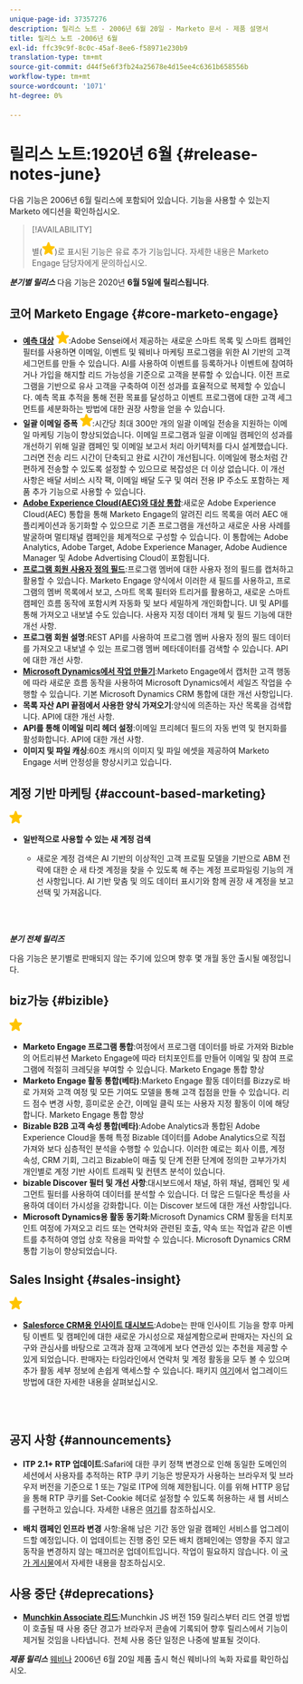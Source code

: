 ```yaml
---
unique-page-id: 37357276
description: 릴리스 노트 - 2006년 6월 20일 - Marketo 문서 - 제품 설명서
title: 릴리스 노트 -2006년 6월
exl-id: ffc39c9f-8c0c-45af-8ee6-f58971e230b9
translation-type: tm+mt
source-git-commit: d44f5e6f3fb24a25678e4d15ee4c6361b658556b
workflow-type: tm+mt
source-wordcount: '1071'
ht-degree: 0%

---
```


# 릴리스 노트:1920년 6월 {#release-notes-june}

다음 기능은 2006년 6월 릴리스에 포함되어 있습니다. 기능을 사용할 수 있는지 Marketo 에디션을 확인하십시오.

>[!AVAILABILITY]
>
>별(![](assets/yellow-star.png))로 표시된 기능은 유료 추가 기능입니다. 자세한 내용은 Marketo Engage 담당자에게 문의하십시오.

**_분기별 릴리스_** 다음 기능은 2020년  **6월 5일에 릴리스됩니다**.

## 코어 Marketo Engage {#core-marketo-engage}

* **[예측 대상](https://experienceleague.adobe.com/docs/marketo/sky/predictive-audiences/getting-started-with-predictive-audiences.html?lang=en#predictive-audiences)** ![(스타)](assets/yellow-star.png):Adobe Sensei에서 제공하는 새로운 스마트 목록 및 스마트 캠페인 필터를 사용하면 이메일, 이벤트 및 웨비나 마케팅 프로그램을 위한 AI 기반의 고객 세그먼트를 만들 수 있습니다. AI를 사용하여 이벤트를 등록하거나 이벤트에 참여하거나 가입을 해지할 리드 가능성을 기준으로 고객을 분류할 수 있습니다. 이전 프로그램을 기반으로 유사 고객을 구축하여 이전 성과를 효율적으로 복제할 수 있습니다. 예측 목표 추적을 통해 전환 목표를 달성하고 이벤트 프로그램에 대한 고객 세그먼트를 세분화하는 방법에 대한 권장 사항을 얻을 수 있습니다.
* **일괄 이메일 증폭** ![(별)](assets/yellow-star.png):시간당 최대 300만 개의 일괄 이메일 전송을 지원하는 이메일 마케팅 기능이 향상되었습니다. 이메일 프로그램과 일괄 이메일 캠페인의 성과를 개선하기 위해 일괄 캠페인 및 이메일 보고서 처리 아키텍처를 다시 설계했습니다. 그러면 전송 리드 시간이 단축되고 완료 시간이 개선됩니다. 이메일에 평소처럼 간편하게 전송할 수 있도록 설정할 수 있으므로 복잡성은 더 이상 없습니다. 이 개선 사항은 배달 서비스 시작 팩, 이메일 배달 도구 및 여러 전용 IP 주소도 포함하는 제품 추가 기능으로 사용할 수 있습니다.
* **[Adobe Experience Cloud(AEC)와 대상 통합](/help/marketo/product-docs/core-marketo-concepts/smart-lists-and-static-lists/static-lists/send-a-list-to-adobe-experience-cloud.md)**:새로운 Adobe Experience Cloud(AEC) 통합을 통해 Marketo Engage의 알려진 리드 목록을 여러 AEC 애플리케이션과 동기화할 수 있으므로 기존 프로그램을 개선하고 새로운 사용 사례를 발굴하며 멀티채널 캠페인을 체계적으로 구성할 수 있습니다. 이 통합에는 Adobe Analytics, Adobe Target, Adobe Experience Manager, Adobe Audience Manager 및 Adobe Advertising Cloud이 포함됩니다.
* **[프로그램 회원 사용자 정의 필드](/help/marketo/product-docs/core-marketo-concepts/programs/working-with-programs/program-member-custom-fields.md)**:프로그램 멤버에 대한 사용자 정의 필드를 캡처하고 활용할 수 있습니다. Marketo Engage 양식에서 이러한 새 필드를 사용하고, 프로그램의 멤버 목록에서 보고, 스마트 목록 필터와 트리거를 활용하고, 새로운 스마트 캠페인 흐름 동작에 포함시켜 자동화 및 보다 세밀하게 개인화합니다. UI 및 API를 통해 가져오고 내보낼 수도 있습니다. 사용자 지정 데이터 개체 및 필드 기능에 대한 개선 사항.
* **프로그램 회원 설명**:REST API를 사용하여 프로그램 멤버 사용자 정의 필드 데이터를 가져오고 내보낼 수 있는 프로그램 멤버 메타데이터를 검색할 수 있습니다. API에 대한 개선 사항.
* **[Microsoft Dynamics에서 작업 만들기](/help/marketo/product-docs/core-marketo-concepts/smart-campaigns/microsoft-dynamics-flow-actions/create-task-in-microsoft.md)**:Marketo Engage에서 캡처한 고객 행동에 따라 새로운 흐름 동작을 사용하여 Microsoft Dynamics에서 세일즈 작업을 수행할 수 있습니다. 기본 Microsoft Dynamics CRM 통합에 대한 개선 사항입니다.
* **목록 자산 API 끝점에서 사용한 양식 가져오기**:양식에 의존하는 자산 목록을 검색합니다. API에 대한 개선 사항.
* **API를 통해 이메일 미리 헤더 설정**:이메일 프리헤더 필드의 자동 번역 및 현지화를 활성화합니다. API에 대한 개선 사항.
* **이미지 및 파일 캐싱**:60초 캐시의 이미지 및 파일 에셋을 제공하여 Marketo Engage 서버 안정성을 향상시키고 있습니다.

## 계정 기반 마케팅 {#account-based-marketing}

![(별)](assets/yellow-star.png)

* **일반적으로 사용할 수 있는 새 계정 검색**

   * 새로운 계정 검색은 AI 기반의 이상적인 고객 프로필 모델을 기반으로 ABM 전략에 대한 순 새 타겟 계정을 찾을 수 있도록 해 주는 계정 프로파일링 기능의 개선 사항입니다. AI 기반 맞춤 및 의도 데이터 표시기와 함께 권장 새 계정을 보고 선택 및 가져옵니다.

<br> 

**_분기 전체 릴리즈_**

다음 기능은 분기별로 판매되지 않는 주기에 있으며 향후 몇 개월 동안 출시될 예정입니다.

## biz가능 {#bizible}

![(별)](assets/yellow-star.png)

* **Marketo Engage 프로그램 통합**:여정에서 프로그램 데이터를 바로 가져와 Bizble의 어트리뷰션 Marketo Engage에 따라 터치포인트를 만들어 이메일 및 참여 프로그램에 적절히 크레딧을 부여할 수 있습니다. Marketo Engage 통합 향상
* **Marketo Engage 활동 통합(베타)**:Marketo Engage 활동 데이터를 Bizzy로 바로 가져와 고객 여정 및 모든 기여도 모델을 통해 고객 접점을 만들 수 있습니다. 리드 점수 변경 사항, 흥미로운 순간, 이메일 클릭 또는 사용자 지정 활동이 이에 해당합니다. Marketo Engage 통합 향상
* **Bizable B2B 고객 속성 통합(베타)**:Adobe Analytics과 통합된 Adobe Experience Cloud을 통해 특정 Bizable 데이터를 Adobe Analytics으로 직접 가져와 보다 심층적인 분석을 수행할 수 있습니다. 이러한 예로는 회사 이름, 계정 속성, CRM 기회, 그리고 Bizable이 매출 및 단계 전환 단계에 정의한 고부가가치 개인별로 계정 기반 사이트 트래픽 및 컨텐츠 분석이 있습니다.
* **bizable Discover 필터 및 개선 사항**:대시보드에서 채널, 하위 채널, 캠페인 및 세그먼트 필터를 사용하여 데이터를 분석할 수 있습니다. 더 많은 드릴다운 특성을 사용하여 데이터 가시성을 강화합니다. 이는 Discover 보드에 대한 개선 사항입니다.
* **Microsoft Dynamics용 활동 동기화**:Microsoft Dynamics CRM 활동을 터치포인트 여정에 가져오고 리드 또는 연락처와 관련된 호출, 약속 또는 작업과 같은 이벤트를 추적하여 영업 상호 작용을 파악할 수 있습니다. Microsoft Dynamics CRM 통합 기능이 향상되었습니다.

## Sales Insight {#sales-insight}

![(별)](assets/yellow-star.png)

* **[Salesforce CRM용 인사이트 대시보드](/help/marketo/product-docs/marketo-sales-insight/msi-for-salesforce/features/insights-dashboard-feature-overview.md)**:Adobe는 판매 인사이트 기능을 향후 마케팅 이벤트 및 캠페인에 대한 새로운 가시성으로 재설계함으로써 판매자는 자신의 요구와 관심사를 바탕으로 고객과 잠재 고객에게 보다 연관성 있는 추천을 제공할 수 있게 되었습니다. 판매자는 타임라인에서 연락처 및 계정 활동을 모두 볼 수 있으며 추가 활동 세부 정보에 손쉽게 액세스할 수 있습니다. 패키지 [여기](/help/marketo/product-docs/marketo-sales-insight/msi-for-salesforce/features/configuration-for-existing-customers.md)에서 업그레이드 방법에 대한 자세한 내용을 살펴보십시오.

<br> 

## 공지 사항 {#announcements}

* **ITP 2.1+ RTP 업데이트**:Safari에 대한 쿠키 정책 변경으로 인해 동일한 도메인의 세션에서 사용자를 추적하는 RTP 쿠키 기능은 방문자가 사용하는 브라우저 및 브라우저 버전을 기준으로 1 또는 7일로 ITP에 의해 제한됩니다. 이를 위해 HTTP 응답을 통해 RTP 쿠키를 Set-Cookie 헤더로 설정할 수 있도록 허용하는 새 웹 서비스를 구현하고 있습니다. 자세한 내용은 [여기](https://nation.marketo.com/t5/Knowledgebase/Browser-Cookie-Updates-How-Marketo-RTP-Is-Affected/ta-p/299603)를 참조하십시오.

* **배치 캠페인 인프라 변경** 사항:올해 남은 기간 동안 일괄 캠페인 서비스를 업그레이드할 예정입니다. 이 업데이트는 진행 중인 모든 배치 캠페인에는 영향을 주지 않고 동작을 변경하지 않는 매끄러운 업데이트입니다. 작업이 필요하지 않습니다. 이 [국가 게시물](https://nation.marketo.com/t5/Product-Documents/Batch-Campaign-Processing-Infrastructure-Update/ta-p/301374)에서 자세한 내용을 참조하십시오.

## 사용 중단 {#deprecations}

* **[Munchkin Associate 리드](https://developers.marketo.com/blog/deprecation-of-munchkin-associate-lead-method/)**:Munchkin JS 버전 159 릴리스부터 리드 연결 방법이 호출될 때 사용 중단 경고가 브라우저 콘솔에 기록되어 향후 릴리스에서 기능이 제거될 것임을 나타냅니다.  전체 사용 중단 일정은 나중에 발표될 것이다.

**_제품 릴리스_** [웨비나](https://engage.marketo.com/June-Release-2020-On-Demand.html) 2006년 6월 20일 제품 출시 혁신 웨비나의 녹화 자료를 확인하십시오.
